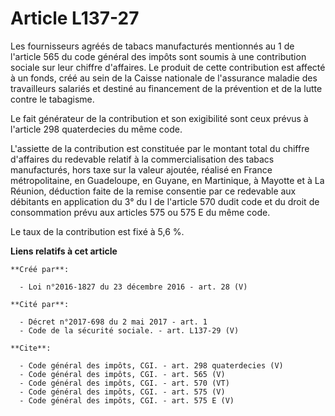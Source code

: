 # Article L137-27

Les fournisseurs agréés de tabacs manufacturés mentionnés au 1 de l'article 565 du code général des impôts sont soumis à une
contribution sociale sur leur chiffre d'affaires. Le produit de cette contribution est affecté à un fonds, créé au sein de la
Caisse nationale de l'assurance maladie des travailleurs salariés et destiné au financement de la prévention et de la lutte
contre le tabagisme. 

Le fait générateur de la contribution et son exigibilité sont ceux prévus à l'article 298 quaterdecies du même code. 

L'assiette de la contribution est constituée par le montant total du chiffre d'affaires du redevable relatif à la
commercialisation des tabacs manufacturés, hors taxe sur la valeur ajoutée, réalisé en France métropolitaine, en Guadeloupe,
en Guyane, en Martinique, à Mayotte et à La Réunion, déduction faite de la remise consentie par ce redevable aux débitants en
application du 3° du I de l'article 570 dudit code et du droit de consommation prévu aux articles 575 ou 575 E du même code. 

Le taux de la contribution est fixé à 5,6 %.

**Liens relatifs à cet article**

	**Créé par**:

	  - Loi n°2016-1827 du 23 décembre 2016 - art. 28 (V)

	**Cité par**:

	  - Décret n°2017-698 du 2 mai 2017 - art. 1
	  - Code de la sécurité sociale. - art. L137-29 (V)

	**Cite**:

	  - Code général des impôts, CGI. - art. 298 quaterdecies (V)
	  - Code général des impôts, CGI. - art. 565 (V)
	  - Code général des impôts, CGI. - art. 570 (VT)
	  - Code général des impôts, CGI. - art. 575 (V)
	  - Code général des impôts, CGI. - art. 575 E (V)
